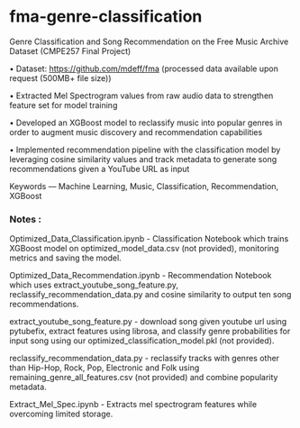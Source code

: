 # fma-genre-classification
Genre Classification and Song Recommendation on the Free Music Archive Dataset (CMPE257 Final Project)

• Dataset: https://github.com/mdeff/fma (processed data available upon request (500MB+ file size))

• Extracted Mel Spectrogram values from raw audio data to strengthen feature set for model training

• Developed an XGBoost model to reclassify music into popular genres in order to augment music discovery and recommendation capabilities

• Implemented recommendation pipeline with the classification model by leveraging cosine similarity values and track metadata to generate song recommendations given a YouTube URL as input

Keywords — Machine Learning, Music, Classification, Recommendation, XGBoost

### Notes : 

Optimized_Data_Classification.ipynb - Classification Notebook which trains XGBoost model on optimized_model_data.csv (not provided), monitoring metrics and saving the model.

Optimized_Data_Recommendation.ipynb - Recommendation Notebook which uses extract_youtube_song_feature.py, reclassify_recommendation_data.py and cosine similarity to output ten song recommendations.

extract_youtube_song_feature.py - download song given youtube url using pytubefix, extract features using librosa, and classify genre probabilities for input song using our optimized_classification_model.pkl (not provided).
        
reclassify_recommendation_data.py - reclassify tracks with genres other than Hip-Hop, Rock, Pop, Electronic and Folk using remaining_genre_all_features.csv (not provided) and combine popularity metadata.

Extract_Mel_Spec.ipynb - Extracts mel spectrogram features while overcoming limited storage.
